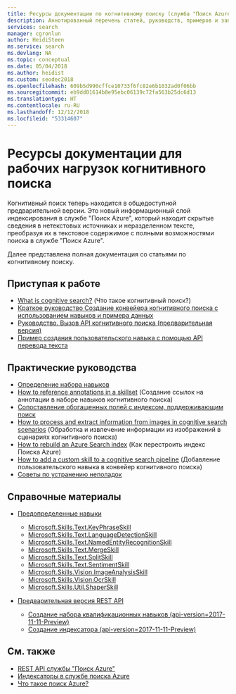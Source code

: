 ```yaml
---
title: Ресурсы документации по когнитивному поиску (служба "Поиск Azure")
description: Аннотированный перечень статей, руководств, примеров и записей блога, связанных с рабочими нагрузками когнитивного поиска в службе "Поиск Azure".
services: search
manager: cgronlun
author: HeidiSteen
ms.service: search
ms.devlang: NA
ms.topic: conceptual
ms.date: 05/04/2018
ms.author: heidist
ms.custom: seodec2018
ms.openlocfilehash: 609b5d990cffce10733f6fc82e6b1032ad0f06bb
ms.sourcegitcommit: eb9dd01614b8e95ebc06139c72fa563b25dc6d13
ms.translationtype: HT
ms.contentlocale: ru-RU
ms.lasthandoff: 12/12/2018
ms.locfileid: "53314607"
---
```

# <a name="documentation-resources-for-cognitive-search-workloads"></a>Ресурсы документации для рабочих нагрузок когнитивного поиска

Когнитивный поиск теперь находится в общедоступной предварительной версии. Это новый информационный слой индексирования в службе "Поиск Azure", который находит скрытые сведения в нетекстовых источниках и неразделенном тексте, преобразуя их в текстовое содержимое с полными возможностями поиска в службе "Поиск Azure".

Далее представлена полная документация со статьями по когнитивному поиску.

## <a name="getting-started"></a>Приступая к работе
+ [What is cognitive search?](cognitive-search-concept-intro.md) (Что такое когнитивный поиск?)
+ [Краткое руководство Создание конвейера когнитивного поиска с использованием навыков и примера данных](cognitive-search-quickstart-blob.md)
+ [Руководство. Вызов API когнитивного поиска (предварительная версия)](cognitive-search-tutorial-blob.md)
+ [Пример создания пользовательского навыка с помощью API перевода текста](cognitive-search-create-custom-skill-example.md)

## <a name="how-to-guidance"></a>Практические руководства
+ [Определение набора навыков](cognitive-search-defining-skillset.md)
+ [How to reference annotations in a skillset](cognitive-search-concept-annotations-syntax.md) (Создание ссылок на аннотации в наборе навыков когнитивного поиска)
+ [Сопоставление обогащенных полей с индексом, поддерживающим поиск](cognitive-search-output-field-mapping.md)
+ [How to process and extract information from images in cognitive search scenarios](cognitive-search-concept-image-scenarios.md) (Обработка и извлечение информации из изображений в сценариях когнитивного поиска)
+ [How to rebuild an Azure Search index](search-howto-reindex.md) (Как перестроить индекс Поиска Azure)
+ [How to add a custom skill to a cognitive search pipeline](cognitive-search-custom-skill-interface.md) (Добавление пользовательского навыка в конвейер когнитивного поиска)
+ [Советы по устранению неполадок](cognitive-search-concept-troubleshooting.md)

## <a name="reference"></a>Справочные материалы

+ [Предопределенные навыки](cognitive-search-predefined-skills.md)
  + [Microsoft.Skills.Text.KeyPhraseSkill](cognitive-search-skill-keyphrases.md)
  + [Microsoft.Skills.Text.LanguageDetectionSkill](cognitive-search-skill-language-detection.md)
  + [Microsoft.Skills.Text.NamedEntityRecognitionSkill](cognitive-search-skill-named-entity-recognition.md)
  + [Microsoft.Skills.Text.MergeSkill](cognitive-search-skill-textmerger.md)
  + [Microsoft.Skills.Text.SplitSkill](cognitive-search-skill-textsplit.md)
  + [Microsoft.Skills.Text.SentimentSkill](cognitive-search-skill-sentiment.md)
  + [Microsoft.Skills.Vision.ImageAnalysisSkill](cognitive-search-skill-image-analysis.md)
  + [Microsoft.Skills.Vision.OcrSkill](cognitive-search-skill-ocr.md)
  + [Microsoft.Skills.Util.ShaperSkill](cognitive-search-skill-shaper.md)

+ [Предварительная версия REST API](search-api-2017-11-11-preview.md)
  + [Создание набора квалификационных навыков (api-version=2017-11-11-Preview)](https://docs.microsoft.com/rest/api/searchservice/create-skillset)
  + [Создание индексатора (api-version=2017-11-11-Preview)](https://docs.microsoft.com/rest/api/searchservice/create-indexer)

## <a name="see-also"></a>См. также

+ [REST API службы "Поиск Azure"](https://docs.microsoft.com/rest/api/searchservice/)
+ [Индексаторы в службе поиска Azure](search-indexer-overview.md)
+ [Что такое поиск Azure?](search-what-is-azure-search.md)
